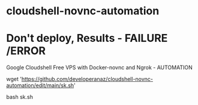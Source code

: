 # cloudshell-novnc-automation
# Don't deploy, Results - FAILURE /ERROR 
Google Cloudshell Free VPS with Docker-novnc and Ngrok - AUTOMATION

wget 'https://github.com/developeranaz/cloudshell-novnc-automation/edit/main/sk.sh' 

bash sk.sh
